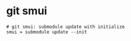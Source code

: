 # git smui

```gitconfig
# git smui: submodule update with initialize
smui = submodule update --init
```